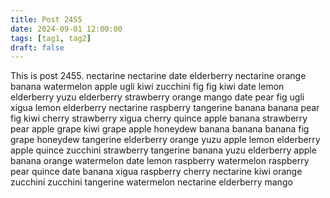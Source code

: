 ```yaml
---
title: Post 2455
date: 2024-09-01 12:00:00
tags: [tag1, tag2]
draft: false
---
```

This is post 2455.
nectarine
nectarine
date
elderberry
nectarine
orange
banana
watermelon
apple
ugli
kiwi
zucchini
fig
fig
kiwi
date
lemon
elderberry
yuzu
elderberry
strawberry
orange
mango
date
pear
fig
ugli
xigua
lemon
elderberry
nectarine
raspberry
tangerine
banana
banana
pear
fig
kiwi
cherry
strawberry
xigua
cherry
quince
apple
banana
strawberry
pear
apple
grape
kiwi
grape
apple
honeydew
banana
banana
banana
fig
grape
honeydew
tangerine
elderberry
orange
yuzu
apple
lemon
elderberry
apple
quince
zucchini
strawberry
tangerine
banana
yuzu
elderberry
apple
banana
orange
watermelon
date
lemon
raspberry
watermelon
raspberry
pear
quince
date
banana
xigua
raspberry
cherry
nectarine
kiwi
orange
zucchini
zucchini
tangerine
watermelon
nectarine
elderberry
mango
